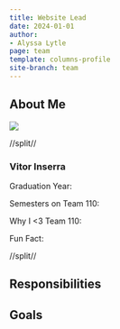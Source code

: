 ```yaml
---
title: Website Lead
date: 2024-01-01
author:
- Alyssa Lytle
page: team
template: columns-profile
site-branch: team
---
```


## About Me
<img class="img-fluid" src="/static/profile-photos/inserra.PNG"/>


//split//

### Vitor Inserra

Graduation Year: 

Semesters on Team 110: 

Why I <3 Team 110: 

Fun Fact: 

//split//

## Responsibilities



## Goals

